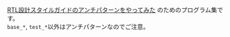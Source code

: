 [RTL設計スタイルガイドのアンチパターンをやってみた](http://yuelab82.hatenablog.com/entry/RTLDesignStyleGuide_AntiPattern) のためのプログラム集です。  
`base_*`, `test_*`以外はアンチパターンなのでご注意。
